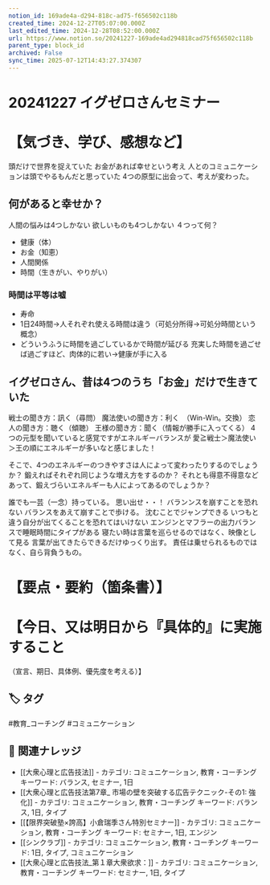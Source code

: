 ```yaml
---
notion_id: 169ade4a-d294-818c-ad75-f656502c118b
created_time: 2024-12-27T05:07:00.000Z
last_edited_time: 2024-12-28T08:52:00.000Z
url: https://www.notion.so/20241227-169ade4ad294818cad75f656502c118b
parent_type: block_id
archived: False
sync_time: 2025-07-12T14:43:27.374307
---
```


# 20241227 イグゼロさんセミナー

# 【気づき、学び、感想など】
頭だけで世界を捉えていた
お金があれば幸せという考え
人とのコミュニケーションは頭でやるもんだと思っていた
4つの原型に出会って、考えが変わった。
## 何があると幸せか？
人間の悩みは4つしかない
欲しいものも4つしかない
４つって何？
- 健康（体）
- お金（知恵）
- 人間関係
- 時間（生きがい、やりがい）
### 時間は平等は嘘
- 寿命
- 1日24時間→人それぞれ使える時間は違う（可処分所得→可処分時間という概念）
- どういうふうに時間を過ごしているかで時間が延びる
充実した時間を過ごせば過ごすほど、肉体的に若い→健康が手に入る
## イグゼロさん、昔は4つのうち「お金」だけで生きていた
戦士の聞き方：訊く（尋問）
魔法使いの聞き方：利く　（Win-Win。交換）
恋人の聞き方：聴く（傾聴）
王様の聞き方：聞く（情報が勝手に入ってくる）
4つの元型を聞いていると感覚ですがエネルギーバランスが
愛≧戦士＞魔法使い＞王の順にエネルギーが多いなと感じました！

そこで、4つのエネルギーのつきやすさは人によって変わったりするのでしょうか？
鍛えればそれぞれ同じような増え方をするのか？
それとも得意不得意などあって、鍛えづらいエネルギーも人によってあるのでしょうか？


誰でも一芸（一念）持っている。
思い出せ・・！
バランンスを崩すことを恐れない
バランスをあえて崩すことで歩ける。
沈むことでジャンプできる
いつもと違う自分が出てくることを恐れてはいけない
エンジンとマフラーの出力バランスで睡眠時間にタイプがある
寝たい時は言葉を巡らせるのではなく、映像として見る
言葉が出てきたらできるだけゆっくり出す。
責任は乗せられるものではなく、自ら背負うもの。
# 【要点・要約（箇条書）】
# 【今日、又は明日から『具体的』に実施すること
（宣言、期日、具体例、優先度を考える）】

## 🏷️ タグ
#教育_コーチング #コミュニケーション

## 🔗 関連ナレッジ
- [[大衆心理と広告技法]] - カテゴリ: コミュニケーション, 教育・コーチング キーワード: バランス, セミナー, 1日
- [[大衆心理と広告技法第7章_ 市場の壁を突破する広告テクニック-その1: 強化]] - カテゴリ: コミュニケーション, 教育・コーチング キーワード: バランス, 1日, タイプ
- [[【限界突破塾×誇高】小倉瑞季さん特別セミナー]] - カテゴリ: コミュニケーション, 教育・コーチング キーワード: セミナー, 1日, エンジン
- [[シンクラブ]] - カテゴリ: コミュニケーション, 教育・コーチング キーワード: 1日, タイプ, コミュニケーション
- [[大衆心理と広告技法_第１章大衆欲求：]] - カテゴリ: コミュニケーション, 教育・コーチング キーワード: セミナー, 1日, タイプ
